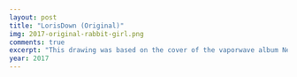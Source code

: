 ```yaml
---
layout: post
title: "LorisDown (Original)"
img: 2017-original-rabbit-girl.png
comments: true
excerpt: "This drawing was based on the cover of the vaporwave album New Visuals by Bl00dwave, and it became the basis for my first personal character as an adult. Four important themes come to mind when I see this artwork: love, loneliness, and disillusionment in the virtual world."
year: 2017
---
```

